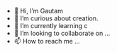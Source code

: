 - 👋 Hi, I’m Gautam
- 👀 I’m curious about creation.
- 🌱 I’m currently learning c
- 💞️ I’m looking to collaborate on ...
- 📫 How to reach me ...

<!---
gb2282/gb2282 is a ✨ special ✨ repository because its `README.md` (this file) appears on your GitHub profile.
You can click the Preview link to take a look at your changes.
--->
